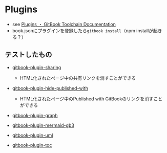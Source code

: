 # Plugins

* see [Plugins ・ GitBook Toolchain Documentation](https://toolchain.gitbook.com/plugins/)
* book.jsonにプラグインを登録したら`gitbook install`（npm installが起きる？）

## テストしたもの

* [gitbook-plugin-sharing](https://www.npmjs.com/package/gitbook-plugin-sharing)

  * HTML化されたページ中の共有リンクを消すことができる

* [gitbook-plugin-hide-published-with](https://www.npmjs.com/package/gitbook-plugin-hide-published-with)

  * HTML化されたページ中のPublished with GitBookのリンクを消すことができる

* [gitbook-plugin-graph](https://www.npmjs.com/package/gitbook-plugin-graph)
* [gitbook-plugin-mermaid-gb3](https://www.npmjs.com/package/gitbook-plugin-mermaid-gb3)
* [gitbook-plugin-uml](https://www.npmjs.com/package/gitbook-plugin-uml)
* [gitbook-plugin-toc](https://www.npmjs.com/package/gitbook-plugin-toc)

